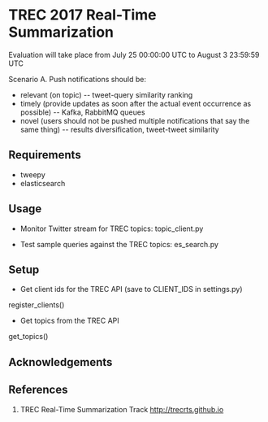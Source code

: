 # TREC 2017 Real-Time Summarization

Evaluation will take place from July 25 00:00:00 UTC to August 3 23:59:59 UTC

Scenario A. Push notifications should be:

* relevant (on topic) -- tweet-query similarity ranking
* timely (provide updates as soon after the actual event occurrence as possible) -- Kafka, RabbitMQ queues
* novel (users should not be pushed multiple notifications that say the same thing) -- results diversification, tweet-tweet similarity

## Requirements

* tweepy
* elasticsearch

## Usage

* Monitor Twitter stream for TREC topics:
topic_client.py

* Test sample queries against the TREC topics:
es_search.py


## Setup

* Get client ids for the TREC API (save to CLIENT_IDS in settings.py)


register_clients()


* Get topics from the TREC API


get_topics()



## Acknowledgements


## References

1. TREC Real-Time Summarization Track http://trecrts.github.io